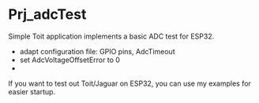 # Prj_adcTest

Simple Toit application implements a basic ADC test for ESP32.

- adapt configuration file: GPIO pins, AdcTimeout
- set AdcVoltageOffsetError to 0
- 

If you want to test out Toit/Jaguar on ESP32, you can use my examples for easier startup.  